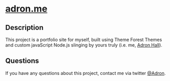[adron.me](http://adron.me)
===
Description
---
This project is a portfolio site for myself, built using Theme Forest Themes and custom javaScript Node.js slinging by yours truly (i.e. me, [Adron Hall](http://compositecode.com/about)).

Questions
---
If you have any questions about this project, contact me via twitter [@Adron](https://twitter.com/Adron).
